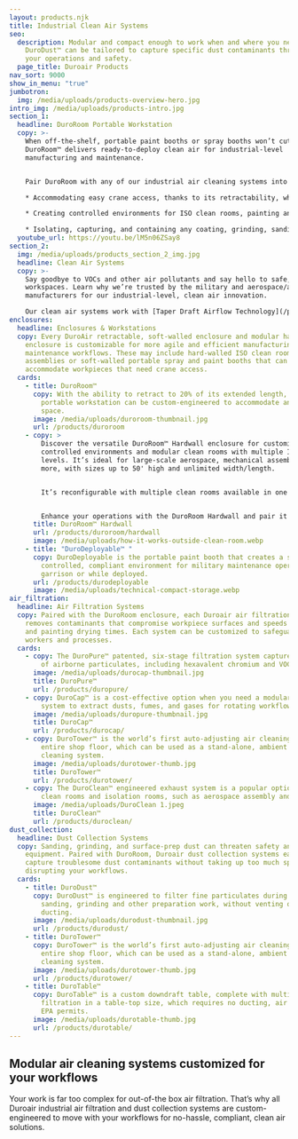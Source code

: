 ```yaml
---
layout: products.njk
title: Industrial Clean Air Systems
seo:
  description: Modular and compact enough to work when and where you need it,
    DuroDust™ can be tailored to capture specific dust contaminants threatening
    your operations and safety.
  page_title: Duroair Products
nav_sort: 9000
show_in_menu: "true"
jumbotron:
  img: /media/uploads/products-overview-hero.jpg
intro_img: /media/uploads/products-intro.jpg
section_1:
  headline: DuroRoom Portable Workstation
  copy: >-
    When off-the-shelf, portable paint booths or spray booths won’t cut it,
    DuroRoom™ delivers ready-to-deploy clean air for industrial-level
    manufacturing and maintenance.


    Pair DuroRoom with any of our industrial air cleaning systems into a portable workstation for:

    * Accommodating easy crane access, thanks to its retractability, which also allows more floor space when not in use.

    * Creating controlled environments for ISO clean rooms, painting and coating, dust collection, welding, additive manufacturing, and more.

    * Isolating, capturing, and containing any coating, grinding, sanding, and adhesive bonding airborne particulates, such as hexavalent chromium.
  youtube_url: https://youtu.be/lM5n06ZSay8
section_2:
  img: /media/uploads/products_section_2_img.jpg
  headline: Clean Air Systems
  copy: >-
    Say goodbye to VOCs and other air pollutants and say hello to safe, clean
    workspaces. Learn why we’re trusted by the military and aerospace/aviation
    manufacturers for our industrial-level, clean air innovation.

    Our clean air systems work with [Taper Draft Airflow Technology](/products/taper-draft-airflow-technology) that goes beyond traditional cross drafts by creating indoor environments that are so clean, they exceed OSHA compliance requirements.
enclosures:
  headline: Enclosures & Workstations
  copy: Every DuroAir retractable, soft-walled enclosure and modular hard-walled
    enclosure is customizable for more agile and efficient manufacturing and
    maintenance workflows. These may include hard-walled ISO clean rooms for
    assemblies or soft-walled portable spray and paint booths that can
    accommodate workpieces that need crane access.
  cards:
    - title: DuroRoom™
      copy: With the ability to retract to 20% of its extended length, the DuroRoom
        portable workstation can be custom-engineered to accommodate any work
        space.
      image: /media/uploads/duroroom-thumbnail.jpg
      url: /products/duroroom
    - copy: >
        Discover the versatile DuroRoom™ Hardwall enclosure for customized,
        controlled environments and modular clean rooms with multiple ISO
        levels. It’s ideal for large-scale aerospace, mechanical assembly, and
        more, with sizes up to 50' high and unlimited width/length.


        It’s reconfigurable with multiple clean rooms available in one hardwall enclosure, with customizable features like windows and doors, blast-proof panels, tailored lighting options, temperature/humidity control, and noise reduction capabilities. 


        Enhance your operations with the DuroRoom Hardwall and pair it with various Duroair™ air filtration systems for optimal performance.
      title: DuroRoom™ Hardwall
      url: /products/duroroom/hardwall
      image: /media/uploads/how-it-works-outside-clean-room.webp
    - title: "DuroDeployable™ "
      copy: DuroDeployable is the portable paint booth that creates a safe,
        controlled, compliant environment for military maintenance operations in
        garrison or while deployed.
      url: /products/durodeployable
      image: /media/uploads/technical-compact-storage.webp
air_filtration:
  headline: Air Filtration Systems
  copy: Paired with the DuroRoom enclosure, each Duroair air filtration system
    removes contaminants that compromise workpiece surfaces and speeds coating
    and painting drying times. Each system can be customized to safeguard
    workers and processes.
  cards:
    - copy: The DuroPure™ patented, six-stage filtration system captures 99+ percent
        of airborne particulates, including hexavalent chromium and VOCs.
      image: /media/uploads/durocap-thumbnail.jpg
      title: DuroPure™
      url: /products/duropure/
    - copy: DuroCap™ is a cost-effective option when you need a modular air filtration
        system to extract dusts, fumes, and gases for rotating workflows.
      image: /media/uploads/duropure-thumbnail.jpg
      title: DuroCap™
      url: /products/durocap/
    - copy: DuroTower™ is the world’s first auto-adjusting air cleaning system for the
        entire shop floor, which can be used as a stand-alone, ambient air
        cleaning system.
      image: /media/uploads/durotower-thumb.jpg
      title: DuroTower™
      url: /products/durotower/
    - copy: The DuroClean™ engineered exhaust system is a popular option for on-demand
        clean rooms and isolation rooms, such as aerospace assembly and welding.
      image: /media/uploads/DuroClean 1.jpeg
      title: DuroClean™
      url: /products/duroclean/
dust_collection:
  headline: Dust Collection Systems
  copy: Sanding, grinding, and surface-prep dust can threaten safety and valuable
    equipment. Paired with DuroRoom, Duroair dust collection systems easily
    capture troublesome dust contaminants without taking up too much space or
    disrupting your workflows.
  cards:
    - title: DuroDust™
      copy: DuroDust™ is engineered to filter fine particulates during welding,
        sanding, grinding and other preparation work, without venting or
        ducting.
      image: /media/uploads/durodust-thumbnail.jpg
      url: /products/durodust/
    - title: DuroTower™
      copy: DuroTower™ is the world’s first auto-adjusting air cleaning system for the
        entire shop floor, which can be used as a stand-alone, ambient air
        cleaning system.
      image: /media/uploads/durotower-thumb.jpg
      url: /products/durotower/
    - title: DuroTable™
      copy: DuroTable™ is a custom downdraft table, complete with multi-stage
        filtration in a table-top size, which requires no ducting, air makeup or
        EPA permits.
      image: /media/uploads/durotable-thumb.jpg
      url: /products/durotable/
---
```


## Modular air cleaning systems customized for your workflows

Your work is far too complex for out-of-the box air filtration. That’s why all Duroair industrial air filtration and dust collection systems are custom-engineered to move with your workflows for no-hassle, compliant, clean air solutions.